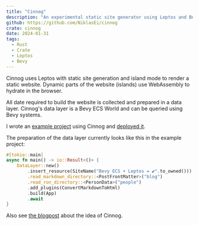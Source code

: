 ```yaml
---
title: "Cinnog"
description: "An experimental static site generator using Leptos and Bevy ECS"
github: https://github.com/NiklasEi/cinnog
crate: cinnog
date: 2024-01-31
tags:
  - Rust
  - Crate
  - Leptos
  - Bevy
---
```


Cinnog uses Leptos with static site generation and island mode to render a static website. Dynamic parts of the website (islands) use WebAssembly to hydrate in the browser.

All date required to build the website is collected and prepared in a data layer. Cinnog's data layer is a Bevy ECS World and can be queried using Bevy systems.

I wrote an [example project][example-repo] using Cinnog and [deployed it][example-deployed].

The preparation of the data layer currently looks like this in the example project:
```rust
#[tokio::main]
async fn main() -> io::Result<()> {
    DataLayer::new()
        .insert_resource(SiteName("Bevy ECS + Leptos = 💕".to_owned()))
        .read_markdown_directory::<PostFrontMatter>("blog")
        .read_ron_directory::<PersonData>("people")
        .add_plugins(ConvertMarkdownToHtml)
        .build(App)
        .await
}
```

Also see [the blogpost][cinnog-blogpost] about the idea of Cinnog.


[cinnog-blogpost]: /blog/2024/bevy_ecs_as_data_layer_in_leptos_ssg/
[example-repo]: https://github.com/NiklasEi/cinnog_example
[example-deployed]: https://cinnog.netlify.app/
